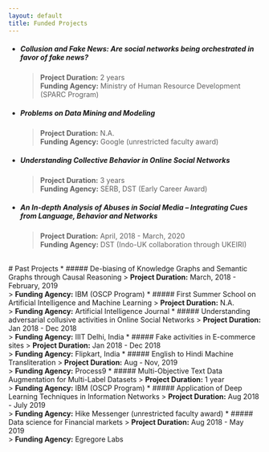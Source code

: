 ```yaml
---
layout: default
title: Funded Projects
---
```





<!-- * ##### DRONA: An AI-enabled Assistive Technology for Smart Searching and Browsing Online Educational Content
	> <b>Project Duration:</b> 3 year <br/>
	> <b>Funding Agency:</b> IMPRINT, DST -->

<!-- * ##### Prediction, Detection and Monitoring System for Landslide in Hilly Regions
	> <b>Project Duration:</b> 2 year <br/>
	> <b>Funding Agency:</b> Indo-Japan collabative project, DST -->


 * ##### Collusion and Fake News: Are social networks being orchestrated in favor of fake news?
	> <b>Project Duration:</b> 2 years <br/>
	> <b>Funding Agency:</b> Ministry of Human Resource Development (SPARC Program)
 * ##### Problems on Data Mining and Modeling
	> <b>Project Duration:</b> N.A. <br/>
	> <b>Funding Agency:</b> Google (unrestricted faculty award)
 * ##### Understanding Collective Behavior in Online Social Networks
	> <b>Project Duration:</b> 3 years <br/>
	> <b>Funding Agency:</b> SERB, DST (Early Career Award)
 * ##### An In-depth Analysis of Abuses in Social Media – Integrating Cues from Language, Behavior and Networks
	> <b>Project Duration:</b> April, 2018 - March, 2020 <br/>
	> <b>Funding Agency:</b> DST (Indo-UK collaboration through UKEIRI)

<br/>
# Past Projects
 * ##### De-biasing of Knowledge Graphs and Semantic Graphs through Causal Reasoning
	> <b>Project Duration:</b> March, 2018 - February, 2019 <br/>
	> <b>Funding Agency:</b> IBM (OSCP Program)
 * ##### First Summer School on Artificial Intelligence and Machine Learning
	> <b>Project Duration:</b> N.A. <br/>
	> <b>Funding Agency:</b> Artificial Intelligence Journal
 * ##### Understanding adversarial collusive activities in Online Social Networks
	> <b>Project Duration:</b> Jan 2018 - Dec 2018 <br/>
	> <b>Funding Agency:</b> IIIT Delhi, India
 * ##### Fake activities in E-commerce sites
	> <b> Project Duration:</b> Jan 2018 - Dec 2018 <br/>
	> <b> Funding Agency:</b> Flipkart, India
* ##### English to Hindi Machine Transliteration
	> <b>Project Duration:</b> Aug - Nov, 2019  <br/>
	> <b>Funding Agency:</b> Process9
* ##### Multi-Objective Text Data Augmentation for Multi-Label Datasets
	> <b>Project Duration:</b> 1 year <br/>
	> <b>Funding Agency:</b> IBM (OSCP Program)
 * ##### Application of Deep Learning Techniques in Information Networks
	> <b>Project Duration:</b> Aug 2018 - July 2019 <br/>
	> <b>Funding Agency:</b> Hike Messenger (unrestricted faculty award)
 * ##### Data science for Financial markets
	> <b>Project Duration:</b> Aug 2018 - May 2019 <br/>
	> <b>Funding Agency:</b> Egregore Labs